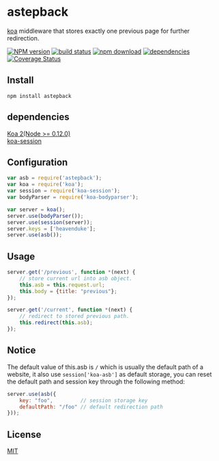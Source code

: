 # astepback
[koa](https://github.com/koajs/koa) middleware that stores exactly one previous page for further redirection.

[![NPM version][npm-image]][npm-url]
[![build status][travis-image]][travis-url]
[![npm download][download-image]][download-url]
[![dependencies][david-image]][david-image]
[![Coverage Status][coverage-image]][coverage-image]


[coverage-image]: https://coveralls.io/github/HeavenDuke/astepback
[npm-image]: https://img.shields.io/npm/v/astepback.svg?style=flat-square
[npm-url]: https://npmjs.org/package/astepback
[david-image]: https://david-dm.org/HeavenDuke/astepback.svg
[travis-image]: https://travis-ci.org/HeavenDuke/astepback.svg
[travis-url]: https://travis-ci.org/HeavenDuke/astepback
[download-image]: https://img.shields.io/npm/dm/astepback.svg?style=flat-square
[download-url]: https://npmjs.org/package/astepback

## Install
```shell
npm install astepback
```

## dependencies
[Koa 2(Node >= 0.12.0)](https://github.com/koajs/koa)  
[koa-session](https://github.com/koajs/session)

## Configuration
```javascript
var asb = require('astepback');
var koa = require('koa');
var session = require('koa-session');
var bodyParser = require('koa-bodyparser');

var server = koa();
server.use(bodyParser());
server.use(session(server));
server.keys = ['heavenduke'];
server.use(asb());
```

## Usage
```javascript
server.get('/previous', function *(next) {
    // store current url into asb object.
    this.asb = this.request.url;
    this.body = {title: "previous"};
});

server.get('/current', function *(next) {
    // redirect to stored previous path.
    this.redirect(this.asb);
});
```

## Notice
The default value of this.asb is ```/``` which is usually the default path of a website, it also use ```session['koa-asb']``` as default storage, you can reset the default path and session key through the following method:
```javascript
server.use(asb({
    key: "foo",         // session storage key
    defaultPath: "/foo" // default redirection path
}));
```

## License
[MIT](https://github.com/HeavenDuke/astepback/blob/master/LICENSE)